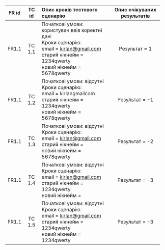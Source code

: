 |FR id|TC id|Опис кроків тестового сценарію|Опис очікуваних результатів|
|:-----:|:-----:|:-----|:-----:|
|FR1.1|TC 1.1|Початкові умови: користувач ввів коректні дані<br> Кроки сценарію:<br> email = kirlan@gmail.com <br> старий нікнейм = 1234qwerty <br> новий нікнейм = 5678qwerty|Результат = 1|
|FR1.1|TC 1.2|Початкові умови: відсутні<br> Кроки сценарію:<br> email = kirlangmailcom <br> старий нікнейм = 1234qwerty <br> новий нікнейм = 5678qwerty|Результат = -1|
|FR1.1|TC 1.3|Початкові умови: відсутні<br> Кроки сценарію:<br> email = kirlan@gmail.com <br> старий нікнейм =  <br> новий нікнейм = 5678qwerty|Результат = -2|
|FR1.1|TC 1.4|Початкові умови: відсутні<br> Кроки сценарію:<br> email = kirlan@gmail.com <br> старий нікнейм = 1234qwerty <br> новий нікнейм = |Результат = -3|
|FR1.1|TC 1.5|Початкові умови: відсутні<br> Кроки сценарію:<br> email = kirlan@gmail.com <br> старий нікнейм = 1234qwerty <br> новий нікнейм = 1234qwerty|Результат = -3|
